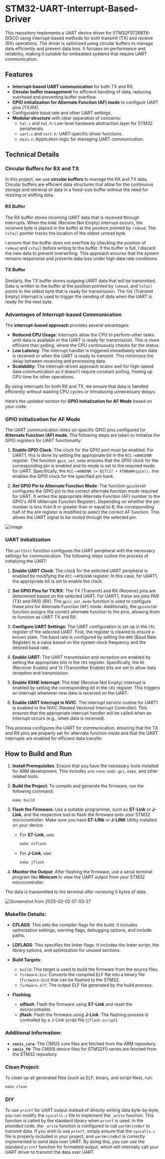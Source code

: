 
# STM32-UART-Interrupt-Based-Driver

This repository implements a UART device driver for STM32F072RBT6-DISCO using interrupt-based methods for both transmit (TX) and receive (RX) operations. The driver is optimized using circular buffers to manage data efficiently and prevent data loss. It focuses on performance and reliability, making it suitable for embedded systems that require UART communication.

## Features
- **Interrupt-based UART communication** for both TX and RX.
- **Circular buffer management** for efficient handling of data, reducing overhead and preventing buffer overflow.
- **GPIO initialization for Alternate Function (AF) mode** to configure UART pins (TX/RX).
- Configurable baud rate and other UART settings.
- **Modular structure** with clear separation of concerns:
  - `hal.c` and `hal.h`: Low-level hardware abstraction layer for STM32 peripherals.
  - `uart.c` and `uart.h`: UART-specific driver functions.
  - `main.c`: Application logic for managing UART communication.

## Technical Details

### Circular Buffers for RX and TX

In this project, we use **circular buffers** to manage the RX and TX data. Circular buffers are efficient data structures that allow for the continuous storage and retrieval of data in a fixed-size buffer without the need for resizing or shifting data. 

#### **RX Buffer**
The RX buffer stores incoming UART data that is received through interrupts. When the `RXNE` (Receive Not Empty) interrupt occurs, the received byte is placed in the buffer at the position pointed by `rxHead`. The `rxTail` pointer tracks the location of the oldest unread byte. 

I ensure that the buffer does not overflow by checking the position of `rxHead` and `rxTail` before writing to the buffer. If the buffer is full, I discard the new data to prevent overwriting. This approach ensures that the system remains responsive and prevents data loss under high data rate conditions.

#### **TX Buffer**
Similarly, the TX buffer stores outgoing UART data that will be transmitted. Data is written to the buffer at the position pointed by `txHead`, and `txTail` points to the oldest byte that is ready for transmission. The `TXE` (Transmit Empty) interrupt is used to trigger the sending of data when the UART is ready for the next byte.

### Advantages of Interrupt-based Communication

The **interrupt-based approach** provides several advantages:
- **Reduced CPU Usage**: Interrupts allow the CPU to perform other tasks until data is available or the UART is ready for transmission. This is more efficient than polling, where the CPU continuously checks for the status.
- **Low Latency**: The interrupt handler is triggered immediately when data is received or when the UART is ready to transmit. This minimizes the delay between receiving and processing data.
- **Scalability**: The interrupt-driven approach scales well for high-speed data communication as it doesn't require constant polling, freeing up CPU time for other operations.

By using interrupts for both RX and TX, we ensure that data is handled efficiently without wasting CPU cycles or introducing unnecessary delays.

Here’s the updated section for **GPIO Initialization for AF Mode** based on your code:


### GPIO Initialization for AF Mode

The UART communication relies on specific GPIO pins configured for **Alternate Function (AF) mode**. The following steps are taken to initialize the GPIO registers for UART functionality:

1. **Enable GPIO Clock**: The clock for the GPIO port must be enabled. For UART1, this is done by setting the appropriate bit in the `RCC->AHB1ENR` register. The function `gpio_set_mode` ensures that the GPIO clock for the corresponding pin is enabled and its mode is set to the required mode for UART. Specifically, the `RCC->AHBENR |= BIT(17 + PINBANK(pin));` line enables the GPIO clock for the specified pin bank.

2. **Set GPIO Pin to Alternate Function Mode**: The function `gpioSetAF` configures the GPIO pin to the correct alternate function mode required for UART. It writes the appropriate Alternate Function (AF) number to the GPIO's AFR (Alternate Function Register). Depending on whether the pin number is less than 8 or greater than or equal to 8, the corresponding half of the `AFR` register is modified to select the correct AF function. This allows the UART signal to be routed through the selected pin.

![image](https://github.com/user-attachments/assets/8b1593e6-a257-43dd-aa51-d1f31501fb63)


### UART Initialization

The `uartInit` function configures the UART peripheral with the necessary settings for communication. The following steps outline the process of initializing the UART:

1. **Enable UART Clock**: The clock for the selected UART peripheral is enabled by modifying the `RCC->APB2ENR` register. In this case, for UART1, the appropriate bit is set to enable the clock.

2. **Set GPIO Pins for TX/RX**: The TX (Transmit) and RX (Receive) pins are determined based on the selected UART. For UART1, these are pins PA9 (TX) and PA10 (RX). The `gpio_set_mode` function is used to configure these pins for Alternate Function (AF) mode. Additionally, the `gpioSetAF` function assigns the correct alternate function to the pins, allowing them to function as UART TX and RX.

3. **Configure UART Settings**: The UART configuration is set up in the `CR1` register of the selected UART. First, the register is cleared to ensure a known state. The baud rate is configured by setting the `BRR` (Baud Rate Register) to a value based on the system clock frequency and the desired baud rate.

4. **Enable UART**: The UART transmission and reception are enabled by setting the appropriate bits in the `CR1` register. Specifically, the `RE` (Receiver Enable) and `TE` (Transmitter Enable) bits are set to allow data reception and transmission. 

5. **Enable RXNE Interrupt**: The `RXNE` (Receive Not Empty) interrupt is enabled by setting the corresponding bit in the `CR1` register. This triggers an interrupt whenever new data is received on the UART.

6. **Enable UART Interrupt in NVIC**: The interrupt service routine for UART1 is enabled in the NVIC (Nested Vectored Interrupt Controller). This ensures that the appropriate interrupt handler will be called when an interrupt occurs (e.g., when data is received).

This process configures the UART for communication, ensuring that the TX and RX pins are properly set for alternate function mode and that the UART interrupts are enabled for efficient data transfer.

## How to Build and Run

1. **Install Prerequisites**: Ensure that you have the necessary tools installed for ARM development. This includes `arm-none-eabi-gcc`, `make`, and other related tools.

2. **Build the Project**:
    To compile and generate the firmware, run the following command:
    ```bash
    make build
    ```


3. **Flash the Firmware**: Use a suitable programmer, such as **ST-Link** or **J-Link**, and the respective tool to flash the firmware onto your STM32 microcontroller. Make sure you have **ST-LINk** or **J-LINK** Utility installed on your device.

    - For **ST-Link**, use:
        ```bash
        make stflash
        ```

    - For **J-Link**, use:
        ```bash
        make jflash
        ```

5. **Monitor the Output**: After flashing the firmware, use a serial terminal program like **Minicom** to view the UART output from your STM32 microcontroller.

The data is transimitted to the terminal after recieving 5 bytes of data.

![Screenshot from 2025-02-02 07-03-27](https://github.com/user-attachments/assets/b8a8370e-8512-4191-8d7f-6b12c11c4488)


### Makefile Details:

- **CFLAGS**: This sets the compiler flags for the build. It includes optimization settings, warning flags, debugging options, and include paths.
  
- **LDFLAGS**: This specifies the linker flags. It includes the linker script, the library options, and optimization for unused sections.

- **Build Targets**:
  - `build`: This target is used to build the firmware from the source files.
  - `firmware.bin`: Converts the compiled ELF file into a binary file (`firmware.bin`) that can be flashed to the STM32.
  - `firmware.elf`: The output ELF file generated by the build process.

- **Flashing**:
  - **stflash**: Flash the firmware using **ST-Link** and reset the microcontroller.
  - **jflash**: Flash the firmware using **J-Link**. The flashing process is controlled by a J-Link script file (`jflash.script`).

### Additional Information:

- **`cmsis_core`**: The CMSIS core files are fetched from the ARM repository.
- **`cmsis_f0`**: The CMSIS device files for STM32F0 series are fetched from the STM32 repository.

### Clean Project:

To clean up all generated files (such as ELF, binary, and script files), run:
```bash
make clean
```

### DIY

To use `printf` for UART output instead of directly writing data byte-by-byte, you can modify the `syscalls.c` file to implement the `_write` function. This function is called by the standard library when `printf` is used. In the provided code, the `_write` function is configured to call `uartWriteBuf` to transmit data. If you wish to use `printf`, simply ensure that the `syscalls.c` file is properly included in your project, and `uartWriteBuf` is correctly implemented to send data over UART. By doing this, you can use the standard `printf` function for formatted output, which will internally call your UART driver to transmit the data over UART.
